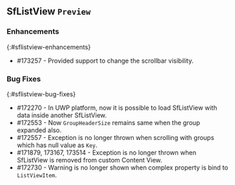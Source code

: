 ## SfListView `Preview`

### Enhancements
{:#sflistview-enhancements}
* \#173257 - Provided support to change the scrollbar visibility.

### Bug Fixes
{:#sflistview-bug-fixes} 
* \#172270 - In UWP platform, now it is possible to load SfListView with data inside another SfListView.
* \#172553 - Now `GroupHeaderSize` remains same when the group expanded also.
* \#172557 - Exception is no longer thrown when scrolling with groups which has null value as `Key`.
* \#171879, 173167, 173514 - Exception is no longer thrown when SfListView is removed from custom Content View.
* \#172730 - Warning is no longer shown when complex property is bind to `ListViewItem`.